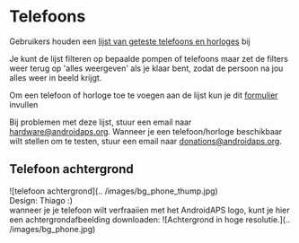 # Telefoons

Gebruikers houden een [lijst van geteste telefoons en horloges](https://docs.google.com/spreadsheets/d/1gZAsN6f0gv6tkgy9EBsYl0BQNhna0RDqA9QGycAqCQc/edit?usp=sharing) bij

Je kunt de lijst filteren op bepaalde pompen of telefoons maar zet de filters weer terug op 'alles weergeven' als je klaar bent, zodat de persoon na jou alles weer in beeld krijgt.

Om een telefoon of horloge toe te voegen aan de lijst kun je dit [formulier](https://docs.google.com/forms/d/e/1FAIpQLScvmuqLTZ7MizuFBoTyVCZXuDb__jnQawEvMYtnnT9RGY6QUw/viewform) invullen

Bij problemen met deze lijst, stuur een email naar <hardware@androidaps.org>. Wanneer je een telefoon/horloge beschikbaar wilt stellen om te testen, stuur een email naar [donations@androidaps.org](mailto:hardware@androidaps.org).

## Telefoon achtergrond

![telefoon achtergrond](.. /images/bg_phone_thump.jpg) </br> Design: Thiago :) </br> wanneer je je telefoon wilt verfraaiien met het AndroidAPS logo, kunt je hier een achtergrondafbeelding downloaden: ![Achtergrond in hoge resolutie.](.. /images/bg_phone.jpg)